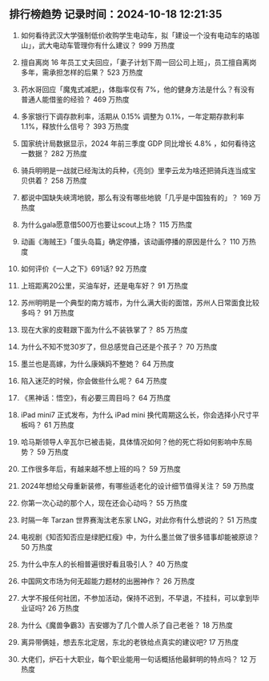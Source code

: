 
## 排行榜趋势 记录时间：2024-10-18 12:21:35
  
  1. 如何看待武汉大学强制低价收购学生电动车，拟「建设一个没有电动车的珞珈山」，武大电动车管理你有什么建议？ 999 万热度
    
  2. 擅自离岗 16 年员工丈夫回应，「妻子计划下周一回公司上班」，员工擅自离岗多年，需承担怎样的后果？ 523 万热度
    
  3. 药水哥回应「魔鬼式减肥」，体脂率仅有 7%，他的健身方法是什么？有没有普通人能借鉴的经验？ 469 万热度
    
  4. 多家银行下调存款利率，活期从 0.15% 调整为 0.1%，一年定期存款利率 1.1%，释放什么信号？ 393 万热度
    
  5. 国家统计局数据显示，2024 年前三季度 GDP 同比增长 4.8% ，如何看待这一数据？ 282 万热度
    
  6. 骑兵明明是一战就已经淘汰的兵种，《亮剑》里李云龙为啥还把骑兵连当成宝贝供着？ 258 万热度
    
  7. 都说中国缺失峡湾地貌，那么有没有哪些地貌「几乎是中国独有的」？ 169 万热度
    
  8. 为什么gala愿意借500万也要让scout上场？ 115 万热度
    
  9. 动画《海贼王》「蛋头岛篇」确定停播，该动画停播的原因是什么？ 110 万热度
    
  10. 如何评价《一人之下》691话? 92 万热度
    
  11. 上班距离20公里，买油车好，还是电车好？ 91 万热度
    
  12. 苏州明明是一个典型的南方城市，为什么满大街的面馆，苏州人日常面食比较多吗？ 91 万热度
    
  13. 现在大家的皮鞋跟下面为什么不装铁掌了？ 85 万热度
    
  14. 为什么不知不觉30岁了，但总感觉自己还是个孩子？ 70 万热度
    
  15. 墨兰也是高嫁，为什么康姨妈不整她？ 64 万热度
    
  16. 陷入迷茫的时候，你会做些什么呢？ 64 万热度
    
  17. 《黑神话：悟空》，有必要三周目吗？ 64 万热度
    
  18. iPad mini7 正式发布，为什么 iPad mini 换代周期这么长，你会选择小尺寸平板吗？ 61 万热度
    
  19. 哈马斯领导人辛瓦尔已被击毙，具体情况如何？他的死亡将如何影响中东局势？ 59 万热度
    
  20. 工作很多年后，有越来越不想上班的吗？ 59 万热度
    
  21. 2024年想给父母重新装修，有哪些适老化的设计细节值得关注？ 59 万热度
    
  22. 你第一次心动的那个人，现在还会心动吗？ 55 万热度
    
  23. 时隔一年 Tarzan 世界赛淘汰老东家 LNG，对此你有什么想说的？ 51 万热度
    
  24. 电视剧《知否知否应是绿肥红瘦》中，为什么墨兰做了很多错事却能被原谅？ 50 万热度
    
  25. 为什么中东人的长相普遍很好看且吸引人？ 40 万热度
    
  26. 中国网文市场为何无超能力题材的出圈神作？ 26 万热度
    
  27. 大学不报任何社团，不参加活动，保持不迟到，不早退，不挂科，可以拿到毕业证吗? 26 万热度
    
  28. 为什么《魔兽争霸3》吉安娜为了几个兽人杀了自己老爸？ 18 万热度
    
  29. 离异带俩娃，想去东北定居，东北的老铁给点真实的建议吧? 17 万热度
    
  30. 大佬们，炉石十大职业，每个职业能用一句话概括他最鲜明的特点吗？ 12 万热度
    